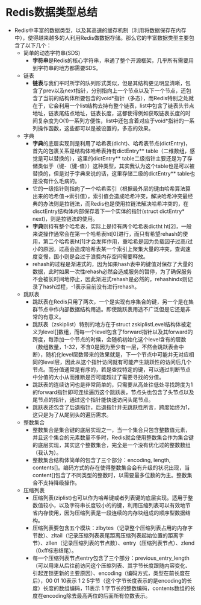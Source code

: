 # Redis数据类型总结

*   Redis中丰富的数据类型，以及其高速的缓存机制（利用将数据保存在内存中），使得越来越多的人利用Redis做数据存储。那么它的丰富数据类型主要包含了以下几个：
    *   简单的动态字符串(SDS)
        *   **字符串**是Redis的核心字符串，串通了整个开源框架，几乎所有需要用到字符串的地方都需要SDS。
    *   链表
        *   **链表**与我们平时所学的队列形式类似，但是其结构更见明显清晰，包含了prev以及next指针，分别指向上一个节点以及下一个节点，还包含了当前的结构体所要包含的void\*指针（多态），而Redis特别之处就在于，它会利用一个list结构去持有整个链表，list中包含了链表头节点地址，链表尾结点地址，链表长度，这都使得例如获取链表长度的时间复杂度为O(1)一系列方便性，list中还包含着对应于void\*指针的一系列操作函数，这些都可以是被设置的，多态的效果。
    *   字典
        *   **字典**的底层实现则是利用了哈希表(dicht)、哈希表节点(dictEntry)，首先的包裹关系是结构体哈希表持有dictEntry** table（二维数组，感觉是可以替换的），这里的dictEntry** table二级指针主要还是为了存储类似于（键-（键-值））这种类型，其实我认为这个table也是可以被替换的，但是对于字典来说的话，这里存储二级的dictEntry** table也是没有什么毛病的。
        *   它的一级指针则指向了一个哈希索引（根据最外层的键由哈希算法算出来的哈希值->索引值），索引值会造成哈希冲突，解决哈希冲突最经典的办法则是拉链法，而Redis也是使用拉链法解决哈希冲突的，在disctEntry结构体内部保存着下一个实体的指针(struct dictEntry\* next)，则是拉链法的使用。
        *   **字典**则持有整个哈希表，实际上是持有两个哈希表dictht ht[2]，一般来说操作通常会在第一个哈希表ht[0]进行，而只有希望rehash的使用，第二个哈希表ht[1]才会发挥作用，重哈希是因为负载因子过高/过小的原因，过高会造成哈希表某一个索引上聚集大量的冲突，查询速度变慢，国小则是会过于浪费内存空间需要释放。
        *   rehash的过程是渐进式的，因为如果hash表中的键值对保存了大量的数据，此时如果一次性rehash必然会造成服务的暂停，为了确保服务不会被长时间地停止，因此渐进式rehash是必然的，rehashindx则记录了hash过程，-1表示目前没有进行rehash。
    *   跳跃表
        *   跳跃表在Redis只用了两次，一个是实现有序集合的键，另一个是在集群节点中作内部数据结构用途。即使跳跃表用途不广泛但是它还是非常的有意义。
        *   跳跃表（zskiplist）特别的地方在于struct zskiplistLevel结构体被定义为level[]数组，而每一个level包含了forward指针以及其forward的跨度，每添加一个节点的时候，会随机初始化这个level含有的层数（数组数量，1-32，不含0是因为至少有一层，不然会跳跃表会中断），随机化level层数带来的效果就是，下一个节点中可能并无对应相同的level层，因此从这个指针访问就有可能产生跳跃性的访问后几个节点。而分值通常是有序的，若是查找特定的键，可以通过判断节点中分值的大小从而推断是否可能超过了需要寻找的分值。
        *   跳跃表的连续访问也是非常简单的，只需要从高处往低处寻找跨度为1的forward指针即可连续遍历这个跳跃表，节点头也包含了头节点以及尾节点的指针，通过这个指针能快速访问头尾节点。
        *   跳跃表还包含了后退指针，后退指针并无跳跃性所言，跨度始终为1，这只是为了从尾到头的遍历需求。
    *   整数集合
        *   整数集合是集合键的底层实现之一，当一个集合只包含整数值元素，并且这个集合的元素数量不多时，Redis就会使用整数集合作为集合键的底层实现，其实这个整数集合，完全是一个没有优化过的整数数组（我认为）。
        *   整数集合结构体简单的包含了三个部分：encoding, length, contents[]。编码方式的存在使得整数集合会有升级的状况出现，当content[]包含了不同类型的整数时，以需要最多位数的为主。整数集合不支持降级操作。
    *   压缩列表
        *   压缩列表(ziplist)也可以作为哈希键或者列表键的底层实现。适用于整数值较小，以及字符串长度较小的的键，利用压缩列表可以有效地节省内存使用，因为压缩列表是一段连续的内存块组成的顺序型数据结构。
        *   压缩列表要包含五个模块：zlbytes（记录整个压缩列表占用的内存字节数）、zltail（记录压缩列表表尾距离压缩列表起始位置的距离字节）、zllen（记录压缩列表的节点数）、entry（压缩列表节点）、zlend（0xff标志结尾）。
        *   每一个压缩列表节点entry包含了三个部分：previous_entry_length（可以用来从后往前访问这个压缩列表、其字节长度跟随内容变化、引起连锁更新的主要原因）、encoding（编码方式，类型在前长度在后），00 01 10表示 1 2 5字节（这个字节长度表示的是encoding的长度）长度的数组编码，11表示 1 字节长的整数编码，contents数组的长度在encoding除去最高两位的后面所有位数表示。



